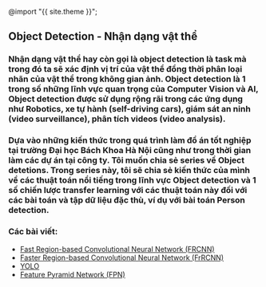 @import "{{ site.theme }}";
## Object Detection - Nhận dạng vật thể
### Nhận dạng vật thể hay còn gọi là object detection là task mà trong đó ta sẽ xác định vị trí của vật thể đồng thời phân loại nhãn của vật thể trong không gian ảnh. Object detection là 1 trong số những lĩnh vực quan trọng của Computer Vision và AI, Object detection được sử dụng rộng rãi trong các ứng dụng như Robotics, xe tự hành (self-driving cars), giám sát an ninh (video surveillance), phân tích videos (video analysis).

### Dựa vào những kiến thức trong quá trình làm đồ án tốt nghiệp tại trường Đại học Bách Khoa Hà Nội cũng như trong thời gian làm các dự án tại công ty. Tôi muốn chia sẻ series về Object detetions. Trong series này, tôi sẽ chia sẻ kiến thức của mình về các thuật toán nổi tiếng trong lĩnh vực Object detection và 1 số chiến lược transfer learning với các thuật toán này đối với các bài toán và tập dữ liệu đặc thù, ví dụ với bài toán Person detection.

### Các bài viết:
- [Fast Region-based Convolutional Neural Network (FRCNN)]()
- [Faster Region-based Convolutional Neural Network (FrRCNN)]()
- [YOLO]()
- [Feature Pyramid Network (FPN)]()